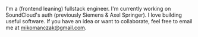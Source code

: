 I'm a (frontend leaning) fullstack engineer. I'm currently working on SoundCloud's auth (previously Siemens & Axel Springer). 
I love building useful software. If you have an idea or want to collaborate, feel free to email me at mikomanczak@gmail.com.


